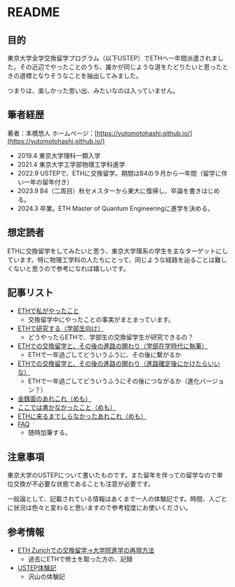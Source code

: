 # README

## 目的

東京大学全学交換留学プログラム（以下USTEP）でETHへ一年間派遣されました。その近辺でやったことのうち、誰かが同じような道をたどりたいと思ったときの道標となりそうなことを抽出してみました。

つまりは、楽しかった思い出、みたいなのは入っていません。

## 筆者経歴

著者：本橋悠人
ホームページ：[https://yutomotohashi.github.io/](https://yutomotohashi.github.io/)

- 2019.4 東京大学理科一類入学
- 2021.4 東京大学工学部物理工学科進学
- 2022.9 USTEPで、ETHに交換留学。期間はB4の９月から一年間（留学に伴い一年の留年付き）
- 2023.9 B4（二周目）秋セメスターから東大に復帰し、卒論を書きはじめる。
- 2024.3 卒業。ETH Master of Quantum Engineeringに進学を決める。

## 想定読者

ETHに交換留学をしてみたいと思う、東京大学理系の学生を主なターゲットにしています。特に物理工学科の人たちにとって、同じような経路を辿ることは難しくないと思うので参考になれば嬉しいです。


## 記事リスト

- [ETHで私がやったこと](./what_i_did_at_ETH.md)
  - 交換留学中にやったことの事実がまとまっています。
- [ETHで研究する（学部生向け）](./do_reasearch_as_bachelar_student_at_eth.md)
  - どうやったらETHで、学部生の交換留学生が研究できるの？
- [ETHでの交換留学と、その後の進路の関わり（学部在学時代に執筆）](./exchange_and_afterward_written_when_B4.md)
  - ETHで一年過ごしてどういうふうに、その後に繋がるか
- [ETHでの交換留学と、その後の進路の関わり（進路確定後にかけたらいいな）](./exchange_and_afterward_written_after_B4.md)
  - ETHで一年過ごしてどういうふうにその後につながるか（進化バージョン？）
- [金銭面のあれこれ（めも）](./about_money_related.md)
- [ここでは書かなかったこと（めも）](./what_i_did_not_write.md)
- [ETHに来るまでしらなかったあれこれ（めも）](./knowledge_i_got_after_coming_to_ETH.md)
- [FAQ](./faq.md)
  - 随時加筆する。

## 注意事項

東京大学のUSTEPについて書いたものです。また留年を伴っての留学なので単位交換が不必要な状態であることも注意が必要です。

一般論として、記載されている情報はあくまで一人の体験記です。時間、人ごとに状況は色々と変わると思いますので参考程度にお使いください。

## 参考情報

- [ETH Zurichでの交換留学→大学院進学の再現方法](https://github.com/kstoneriv3/tips-for-studying-and-working-abroad-ja/blob/main/from-exchange-to-grad-school-at-ethz.md)
  - 過去にETHで修士を取った方の、記録
- [USTEP体験記](https://www.u-tokyo.ac.jp/adm/go-global/ja/report-list-USTEP.html)
  - 沢山の体験記